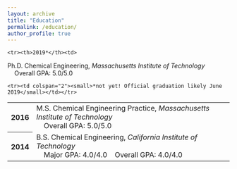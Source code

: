 ```yaml
---
layout: archive
title: "Education"
permalink: /education/
author_profile: true
---
```


<table>
  
    <tr><th>2019*</th><td>
Ph.D. Chemical Engineering, <em>Massachusetts Institute of Technology</em><br>
&nbsp;&nbsp;&nbsp;&nbsp;Overall GPA: 5.0/5.0
</td></tr>

  <tr><th>2016</th><td>
M.S. Chemical Engineering Practice, <em>Massachusetts Institute of Technology</em><br>
&nbsp;&nbsp;&nbsp;&nbsp;Overall GPA: 5.0/5.0
</td></tr>

  <tr><th>2014</th><td>
B.S. Chemical Engineering, <em>California Institute of Technology</em><br>
&nbsp;&nbsp;&nbsp;&nbsp;Major GPA: 4.0/4.0&nbsp;&nbsp;&nbsp;&nbsp;Overall GPA: 4.0/4.0
</td></tr>


	<tr><td colspan="2"><small>*not yet! Official graduation likely June 2019</small></td></tr>
</table>


